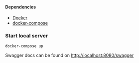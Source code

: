 #### Dependencies
- [Docker](https://docs.docker.com/get-started/#install-docker-desktop)
- [docker-compose](https://docs.docker.com/compose/install/)

### Start local server
`docker-compose up`

Swagger docs can be found on [http://localhost:8080/swagger](http://localhost:8080/swagger)

